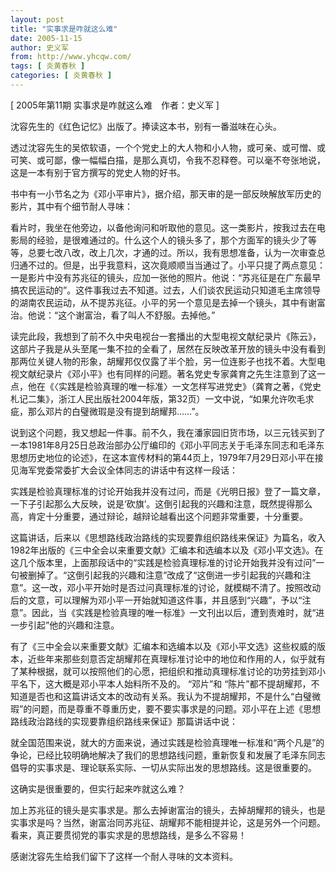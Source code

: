 ```yaml
---
layout: post
title: "实事求是咋就这么难"
date: 2005-11-15
author: 史义军
from: http://www.yhcqw.com/
tags: [ 炎黄春秋 ]
categories: [ 炎黄春秋 ]
---
```



[ 2005年第11期 实事求是咋就这么难　作者：史义军 ]

沈容先生的《红色记忆》出版了。捧读这本书，别有一番滋味在心头。


透过沈容先生的吴侬软语，一个个党史上的大人物和小人物，或可亲、或可憎、或可笑、或可鄙，像一幅幅白描，是那么真切，令我不忍释卷。可以毫不夸张地说，这是一本有别于官方撰写的党史人物的好书。

书中有一小节名之为《邓小平审片》，据介绍，那天审的是一部反映解放军历史的影片，其中有个细节耐人寻味：


看片时，我坐在他旁边，以备他询问和听取他的意见。这一类影片，按我过去在电影局的经验，是很难通过的。什么这个人的镜头多了，那个方面军的镜头少了等等，总要七改八改，改上几次，才通的过。所以，我有思想准备，认为一次审查总归通不过的。但是，出乎我意料，这次竟顺顺当当通过了。小平只提了两点意见：一是影片中没有苏兆征的镜头，应加一张他的照片。他说：“苏兆征是在广东最早搞农民运动的”。这件事我过去不知道。过去，人们谈农民运动只知道毛主席领导的湖南农民运动，从不提苏兆征。小平的另一个意见是去掉一个镜头，其中有谢富治。他说：“这个谢富治，看了叫人不舒服。去掉他。”


读完此段，我想到了前不久中央电视台一套播出的大型电视文献纪录片《陈云》，这部片子我是从头至尾一集不拉的全看了，居然在反映改革开放的镜头中没有看到那两位关键人物的形象，胡耀邦仅仅露了半个脸，另一位连影子也找不着。大型电视文献纪录片《邓小平》也有同样的问题。著名党史专家龚育之先生注意到了这一点，他在《〈实践是检验真理的唯一标准〉一文怎样写进党史》（龚育之著，《党史札记二集》，浙江人民出版社2004年版，第32页）一文中说，“如果允许吹毛求疵，那么邓片的白璧微瑕是没有提到胡耀邦……”。


说到这个问题，我又想起一件事。前不久，我在潘家园旧货市场，以三元钱买到了一本1981年8月25日总政治部办公厅编印的《邓小平同志关于毛泽东同志和毛泽东思想历史地位的论述》，在这本宣传材料的第44页上，1979年7月29日邓小平在接见海军党委常委扩大会议全体同志的讲话中有这样一段话：


实践是检验真理标准的讨论开始我并没有过问，而是《光明日报》登了一篇文章，一下子引起那么大反映，说是‘砍旗’。这倒引起我的兴趣和注意，既然提得那么高，肯定十分重要，通过辩论，越辩论越看出这个问题非常重要，十分重要。


这篇讲话，后来以《思想路线政治路线的实现要靠组织路线来保证》为篇名，收入1982年出版的《三中全会以来重要文献》汇编本和选编本以及《邓小平文选》。在这几个版本里，上面那段话中的“实践是检验真理标准的讨论开始我并没有过问”一句被删掉了。“这倒引起我的兴趣和注意”改成了“这倒进一步引起我的兴趣和注意”。这一改，邓小平开始时是否过问真理标准的讨论，就模糊不清了。按照改动后的文意，可以理解为邓小平一开始就知道这件事，并且感到“兴趣”，予以“注意”。因此，当《实践是检验真理的唯一标准》一文刊出以后，遭到责难时，就“进一步引起”他的兴趣和注意。


有了《三中全会以来重要文献》汇编本和选编本以及《邓小平文选》这些权威的版本，近些年来那些刻意否定胡耀邦在真理标准讨论中的地位和作用的人，似乎就有了某种根据，就可以按照他们的心愿，把组织和推动真理标准讨论的功劳挂到邓小平名下，这大概是邓小平本人始料所不及的。 
“邓片”和 
“陈片”都不提胡耀邦，不知道是否也和这篇讲话文本的改动有关系。我认为不提胡耀邦，不是什么“白璧微瑕”的问题，而是尊重不尊重历史，要不要实事求是的问题。邓小平在上述《思想路线政治路线的实现要靠组织路线来保证》那篇讲话中说：


就全国范围来说，就大的方面来说，通过实践是检验真理唯一标准和“两个凡是”的争论，已经比较明确地解决了我们的思想路线问题，重新恢复和发展了毛泽东同志倡导的实事求是、理论联系实际、一切从实际出发的思想路线。这是很重要的。

这确实是很重要的，但实行起来咋就这么难？


加上苏兆征的镜头是实事求是。那么去掉谢富治的镜头，去掉胡耀邦的镜头，也是实事求是吗？当然，谢富治同苏兆征、胡耀邦不能相提并论，这是另外一个问题。看来，真正要贯彻党的事实求是的思想路线，是多么不容易！

感谢沈容先生给我们留下了这样一个耐人寻味的文本资料。


